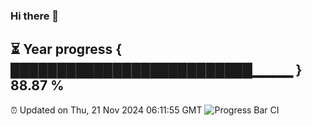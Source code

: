 ### Hi there 👋
⏳ Year progress { ██████████████████████████▁▁▁▁ } 88.87 %
---
⏰ Updated on Thu, 21 Nov 2024 06:11:55 GMT
![Progress Bar CI](https://github.com/Moyi321/Moyi321/workflows/Progress%20Bar%20CI/badge.svg)
